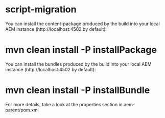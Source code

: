# script-migration

You can install the content-package produced by the build into your local AEM instance (http://localhost:4502 by default):

# mvn clean install -P installPackage
You can install the bundles produced by the build into your local AEM instance (http://localhost:4502 by default):
# mvn clean install -P installBundle

For more details, take a look at the properties section in aem-parent/pom.xml
